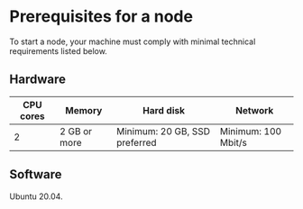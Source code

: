 # Prerequisites for a node

To start a node, your machine must comply with minimal technical requirements listed below.

## Hardware

| CPU cores | Memory       | Hard disk                     | Network             |
|-----------|--------------|-------------------------------|---------------------|
| 2         | 2 GB or more | Minimum: 20 GB, SSD preferred | Minimum: 100 Mbit/s |

## Software

Ubuntu 20.04.
